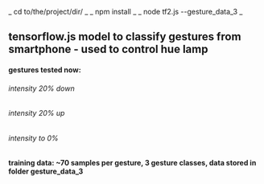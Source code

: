 
_ cd to/the/project/dir/ _
_ npm install _
_ node tf2.js --gesture_data_3 _

## tensorflow.js model to classify gestures from smartphone - used to control hue lamp

#### gestures tested now:
###### intensity 20% down
###### intensity 20% up
###### intensity to 0%


#### training data: ~70 samples per gesture, 3 gesture classes, data stored in folder gesture_data_3
